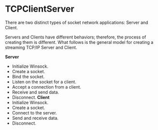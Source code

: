 # TCPClientServer

There are two distinct types of socket network applications: Server and Client.

Servers and Clients have different behaviors; therefore, the process of creating them is different. What follows is the general model for creating a streaming TCP/IP Server and Client.

**Server**
* Initialize Winsock.
* Create a socket.
* Bind the socket.
* Listen on the socket for a client.
* Accept a connection from a client.
* Receive and send data.
* Disconnect.
**Client**
* Initialize Winsock.
* Create a socket.
* Connect to the server.
* Send and receive data.
* Disconnect.

